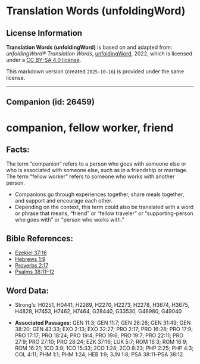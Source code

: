 # Translation Words (unfoldingWord)

## License Information

**Translation Words (unfoldingWord)** is based on and adapted from: _unfoldingWord® Translation Words_, [unfoldingWord](https://unfoldingword.org/utw), 2022, which is licensed under a [CC BY-SA 4.0 license](https://creativecommons.org/licenses/by-sa/4.0/legalcode.en).

This markdown version (created `2025-10-16`) is provided under the same license.



--------------------------------

## Companion (id: 26459)

companion, fellow worker, friend
================================

Facts:
------

The term “companion” refers to a person who goes with someone else or who is associated with someone else, such as in a friendship or marriage. The term “fellow worker” refers to someone who works with another person.

* Companions go through experiences together, share meals together, and support and encourage each other.
* Depending on the context, this term could also be translated with a word or phrase that means, “friend” or “fellow traveler” or “supporting\-person who goes with” or “person who works with.”

Bible References:
-----------------

* [Ezekiel 37:16](https://ref.ly/Ezek37:16)
* [Hebrews 1:9](https://ref.ly/Heb1:9)
* [Proverbs 2:17](https://ref.ly/Prov2:17)
* [Psalms 38:11–12](https://ref.ly/Ps38:11-Ps38:12)

Word Data:
----------

* Strong’s: H0251, H0441, H2269, H2270, H2273, H2278, H3674, H3675, H4828, H7453, H7462, H7464, G28440, G33530, G48980, G49040

* **Associated Passages:** GEN 11:3; GEN 11:7; GEN 26:26; GEN 31:49; GEN 38:20; GEN 43:33; EXO 2:13; EXO 32:27; PRO 2:17; PRO 16:28; PRO 17:9; PRO 17:17; PRO 18:24; PRO 19:4; PRO 19:6; PRO 19:7; PRO 22:11; PRO 27:9; PRO 27:10; PRO 28:24; EZK 37:16; LUK 5:7; ROM 16:3; ROM 16:9; ROM 16:21; 1CO 3:9; 1CO 15:33; 2CO 1:24; 2CO 8:23; PHP 2:25; PHP 4:3; COL 4:11; PHM 1:1; PHM 1:24; HEB 1:9; 3JN 1:8; PSA 38:11–PSA 38:12


